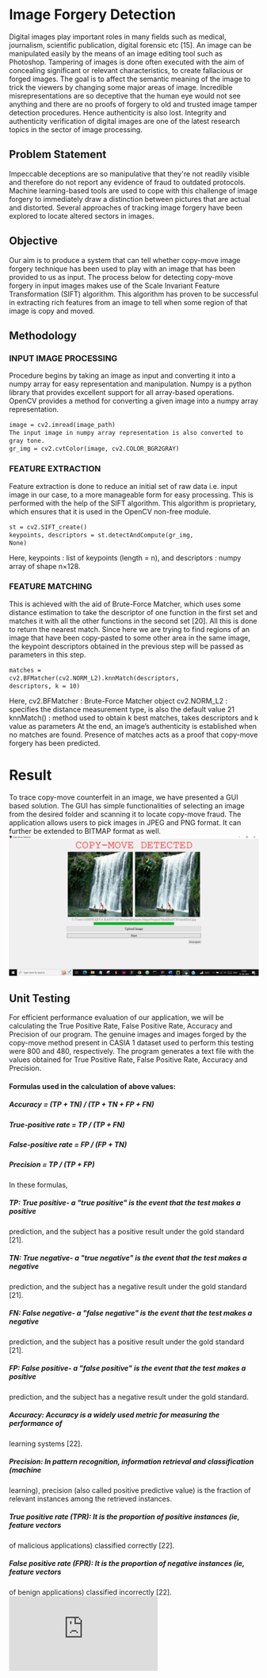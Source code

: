 # Image Forgery Detection
Digital images play important roles in many fields such as medical, journalism,
scientific publication, digital forensic etc [15]. An image can be manipulated easily by
the means of an image editing tool such as Photoshop. Tampering of images is done
often executed with the aim of concealing significant or relevant characteristics, to
create fallacious or forged images. The goal is to affect the semantic meaning of the
image to trick the viewers by changing some major areas of image.
Incredible misrepresentations are so deceptive that the human eye would not see
anything and there are no proofs of forgery to old and trusted image tamper detection
procedures. Hence authenticity is also lost. Integrity and authenticity verification of
digital images are one of the latest research topics in the sector of image processing.
##  Problem Statement
Impeccable deceptions are so manipulative that they're not readily visible and
therefore do not report any evidence of fraud to outdated protocols. Machine
learning-based tools are used to cope with this challenge of image forgery to
immediately draw a distinction between pictures that are actual and distorted. Several
approaches of tracking image forgery have been explored to locate altered sectors in
images.
## Objective
Our aim is to produce a system that can tell whether copy-move image forgery
technique has been used to play with an image that has been provided to us as input.
The process below for detecting copy-move forgery in input images makes use of the
Scale Invariant Feature Transformation (SIFT) algorithm. This algorithm has
proven to be successful in extracting rich features from an image to tell when some
region of that image is copy and moved.
## Methodology
### INPUT IMAGE PROCESSING
Procedure begins by taking an image as input and converting it into a numpy array for
easy representation and manipulation. Numpy is a python library that provides
excellent support for all array-based operations. OpenCV provides a method for
converting a given image into a numpy array representation.
```
image = cv2.imread(image_path)
The input image in numpy array representation is also converted to gray tone.
gr_img = cv2.cvtColor(image, cv2.COLOR_BGR2GRAY)
```
### FEATURE EXTRACTION
Feature extraction is done to reduce an initial set of raw data i.e. input image in our
case, to a more manageable form for easy processing. This is performed with the help
of the SIFT algorithm. This algorithm is proprietary, which ensures that it is used in
the OpenCV non-free module.
```
st = cv2.SIFT_create()
keypoints, descriptors = st.detectAndCompute(gr_img,
None)
```
Here,
keypoints : list of keypoints (length = n), and
descriptors : numpy array of shape n×128.
### FEATURE MATCHING
This is achieved with the aid of Brute-Force Matcher, which uses some distance
estimation to take the descriptor of one function in the first set and matches it with all
the other functions in the second set [20]. All this is done to return the nearest match.
Since here we are trying to find regions of an image that have been copy-pasted to
some other area in the same image, the keypoint descriptors obtained in the previous
step will be passed as parameters in this step.
```
matches =
cv2.BFMatcher(cv2.NORM_L2).knnMatch(descriptors,
descriptors, k = 10)
```
Here,
cv2.BFMatcher : Brute-Force Matcher object
cv2.NORM_L2 : specifies the distance measurement type, is also the default
 value
21
knnMatch() : method used to obtain k best matches, takes descriptors and k
 value as parameters
At the end, an image’s authenticity is established when no matches are found. Presence of
matches acts as a proof that copy-move forgery has been predicted.
# Result 
To trace copy-move counterfeit in an image, we have presented a GUI based solution. The
GUI has simple functionalities of selecting an image from the desired folder and scanning it
to locate copy-move fraud.
The application allows users to pick images in JPEG and PNG format. It can further be
extended to BITMAP format as well.
![](https://github.com/aishwarya42/Image-Forgery-Detection/blob/main/result/result_tkinter.png)
## Unit Testing
For efficient performance evaluation of our application, we will be calculating the
True Positive Rate, False Positive Rate, Accuracy and Precision of our program.
The genuine images and images forged by the copy-move method present in CASIA 1
dataset used to perform this testing were 800 and 480, respectively. The program
generates a text file with the values obtained for True Positive Rate, False Positive
Rate, Accuracy and Precision.
#### Formulas used in the calculation of above values:
##### Accuracy = (TP + TN) / (TP + TN + FP + FN)
##### True-positive rate = TP / (TP + FN)
##### False-positive rate = FP / (FP + TN)
##### Precision = TP / (TP + FP)
In these formulas,
##### TP: True positive- a "true positive" is the event that the test makes a positive
prediction, and the subject has a positive result under the gold standard [21].
##### TN: True negative- a "true negative" is the event that the test makes a negative
prediction, and the subject has a negative result under the gold standard [21].
##### FN: False negative- a "false negative" is the event that the test makes a negative
prediction, and the subject has a positive result under the gold standard [21].
##### FP: False positive- a "false positive" is the event that the test makes a positive
prediction, and the subject has a negative result under the gold standard.
##### Accuracy: Accuracy is a widely used metric for measuring the performance of
learning systems [22].
##### Precision: In pattern recognition, information retrieval and classification (machine
learning), precision (also called positive predictive value) is the fraction of relevant
instances among the retrieved instances.
##### True positive rate (TPR): It is the proportion of positive instances (ie, feature vectors
of malicious applications) classified correctly [22].
##### False positive rate (FPR): It is the proportion of negative instances (ie, feature vectors
of benign applications) classified incorrectly [22].
![](https://github.com/aishwarya42/Image-Forgery-Detection/blob/main/result/test_results.txt)
